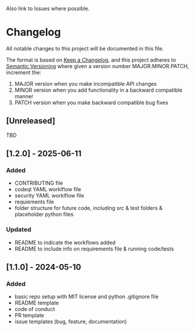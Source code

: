 Also link to Issues where possible.

# Changelog

All notable changes to this project will be documented in this file.

The format is based on [Keep a Changelog](https://keepachangelog.com/en/1.1.0/),
and this project adheres to [Semantic Versioning](https://semver.org/spec/v2.0.0.html) where given a version number MAJOR.MINOR.PATCH, increment the:

1. MAJOR version when you make incompatible API changes
2. MINOR version when you add functionality in a backward compatible manner
3. PATCH version when you make backward compatible bug fixes

## [Unreleased]

TBD


## [1.2.0] - 2025-06-11

### Added

- CONTRIBUTING file
- codeql YAML worklflow file
- security YAML worklflow file
- requiements file
- folder structure for future code, including src & test folders & placeholder python files

### Updated

- README to indicate the workflows added
- README to include info on requirements file & running code/tests


## [1.1.0] - 2024-05-10

### Added

- basic repo setup with MIT license and python .gitignore file
- README template
- code of conduct
- PR template
- issue templates (bug, feature, documentation)
